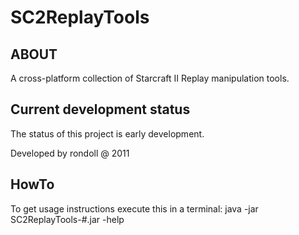 SC2ReplayTools
===============

ABOUT
-----

A cross-platform collection of Starcraft II Replay manipulation tools.

Current development status
--------------------------

The status of this project is early development.

Developed by rondoll @ 2011

HowTo
-----
To get usage instructions execute this in a terminal:
java -jar SC2ReplayTools-#.jar -help


